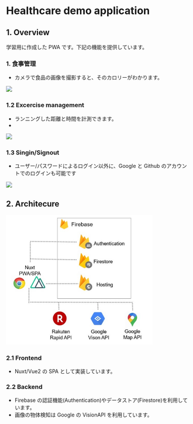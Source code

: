 # Healthcare demo application

## 1. Overview

学習用に作成した PWA です。下記の機能を提供しています。

### 1. 食事管理

- カメラで食品の画像を撮影すると、そのカロリーがわかります。

<img src="capture/meal.png" width="200">

### 1.2 Excercise management

- ランニングした距離と時間を計測できます。
-

<img src="capture/running.jpg" width="200">

### 1.3 Singin/Signout

- ユーザー/パスワードによるログイン以外に、Google と Github のアカウントでのログインも可能です

<img src="capture/login.png" width="200">

## 2. Architecure

<img src="capture/architect.jpg" width="400">

### 2.1 Frontend

- Nuxt/Vue2 の SPA として実装しています。

### 2.2 Backend

- Firebase の認証機能(Authentication)やデータストア(Firestore)を利用しています。
- 画像の物体検知は Google の VisionAPI を利用しています。
